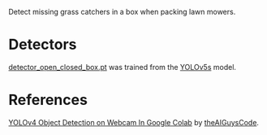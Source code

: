Detect missing grass catchers in a box when packing lawn mowers.

# Detectors
[detector_open_closed_box.pt](https://github.com/unitedtriangle/detector-of-missing-grass-catchers-in-a-box/blob/main/detector_open_closed_box.pt) was trained from the [YOLOv5s](https://github.com/ultralytics/yolov5/releases/download/v6.2/yolov5s.pt) model.

# References
[YOLOv4 Object Detection on Webcam In Google Colab](https://github.com/theAIGuysCode/colab-webcam/blob/main/yolov4_webcam.ipynb) by [theAIGuysCode](https://github.com/theAIGuysCode).
